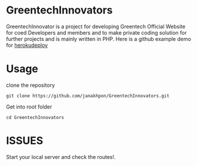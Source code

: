 # GreentechInnovators
  GreentechInnovator is a project for developing Greentech Official Website for coed Developers and members and to make private coding solution for further projects and is mainly written in PHP. Here is a github example demo for [herokudeploy](https://expresstodoapi.herokuapp.com/api/todos/)



# Usage

clone the repository

    git clone https://github.com/janakhpon/GreentechInnovators.git

Get into root folder

    cd GreentechInnovators

# ISSUES
Start your local server and check the routes!.
